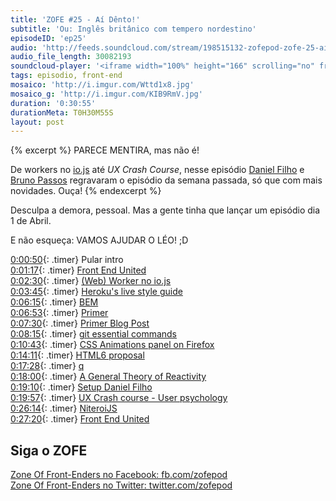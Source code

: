 ```yaml
---
title: 'ZOFE #25 - Aí Dênto!'
subtitle: 'Ou: Inglês britânico com tempero nordestino'
episodeID: 'ep25'
audio: 'http://feeds.soundcloud.com/stream/198515132-zofepod-zofe-25-ai-dento'
audio_file_length: 30082193
soundcloud-player: '<iframe width="100%" height="166" scrolling="no" frameborder="no" src="https://w.soundcloud.com/player/?url=https%3A//api.soundcloud.com/tracks/198515132&amp;color=ff5500&amp;auto_play=false&amp;hide_related=false&amp;show_comments=true&amp;show_user=true&amp;show_reposts=false"></iframe>'
tags: episodio, front-end
mosaico: 'http://i.imgur.com/Wttd1x8.jpg'
mosaico_g: 'http://i.imgur.com/KIB9RmV.jpg'
duration: '0:30:55'
durationMeta: T0H30M55S
layout: post
---
```


{% excerpt %}
PARECE MENTIRA, mas não é!

De workers no [io.js](https://iojs.org/) até *UX Crash Course*, nesse episódio [Daniel Filho](https://twitter.com/danielfilho) e [Bruno Passos](https://twitter.com/brunopassos) regravaram o episódio da semana passada, só que com mais novidades. Ouça!
{% endexcerpt %}

Desculpa a demora, pessoal. Mas a gente tinha que lançar um episódio dia 1 de Abril.

E não esqueça: VAMOS AJUDAR O LÉO! ;D

[0:00:50](#t=0:00:50){: .timer} Pular intro<br>
[0:01:17](#t=0:01:17){: .timer} [Front End United](http://frontendunited.io/leokzw/)<br>
[0:02:30](#t=0:02:30){: .timer} [(Web) Worker no io.js](https://github.com/iojs/io.js/pull/1159)<br>
[0:03:45](#t=0:03:45){: .timer} [Heroku's live style guide](http://purple.herokuapp.com/)<br>
[0:06:15](#t=0:06:15){: .timer} [BEM](http://csswizardry.com/2013/01/mindbemding-getting-your-head-round-bem-syntax/)<br>
[0:06:53](#t=0:06:53){: .timer} [Primer ](http://primercss.io/)<br>
[0:07:30](#t=0:07:30){: .timer} [Primer Blog Post](http://markdotto.com/2015/03/23/introducing-primer/)<br>
[0:08:15](#t=0:08:15){: .timer} [git essential commands](https://github.com/bpassos/git-commands)<br>
[0:10:43](#t=0:10:43){: .timer} [CSS Animations panel on Firefox](https://twitter.com/malyw/status/578885039099928576/photo/1)<br>
[0:14:11](#t=0:14:11){: .timer} [HTML6 proposal](https://lists.w3.org/Archives/Public/public-whatwg-archive/2015Mar/0071.html)<br>
[0:17:28](#t=0:17:28){: .timer} [q](https://github.com/kriskowal/q)<br>
[0:18:00](#t=0:18:00){: .timer} [A General Theory of Reactivity](https://github.com/kriskowal/gtor)<br>
[0:19:10](#t=0:19:10){: .timer} [Setup Daniel Filho](http://setup.loopinfinito.com.br/daniel-filho/)<br>
[0:19:57](#t=0:19:57){: .timer} [UX Crash course - User psychology](http://thehipperelement.com/post/87574750438/ux-crash-course-user-psychology)<br>
[0:26:14](#t=0:26:14){: .timer} [NiteroiJS](http://niteroijs.org)<br>
[0:27:20](#t=0:27:20){: .timer} [Front End United](http://frontendunited.io/leokzw/)<br>

## Siga o ZOFE

[Zone Of Front-Enders no Facebook: fb.com/zofepod](http://fb.com/zofepod/ "ZOFE no Facebook: fb.com/zofepod")<br>
[Zone Of Front-Enders no Twitter: twitter.com/zofepod](http://twitter.com/zofepod/ "ZOFE no Twitter")<br>
